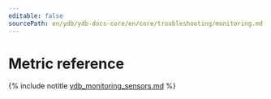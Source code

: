 ```yaml
---
editable: false
sourcePath: en/ydb/ydb-docs-core/en/core/troubleshooting/monitoring.md
---
```



# Metric reference

{% include notitle [ydb_monitoring_sensors.md](_includes/monitoring_sensors.md) %}
